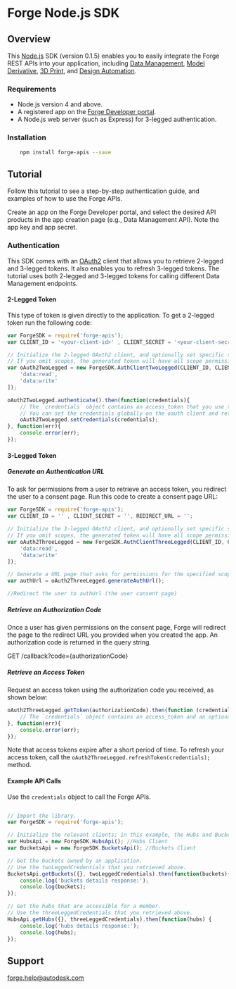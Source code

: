 # Forge Node.js SDK

## Overview
This [Node.js](https://nodejs.org/) SDK (version 0.1.5) enables you to easily integrate the Forge REST APIs
into your application, including [Data Management](https://developer.autodesk.com/en/docs/data/v2/overview/),
[Model Derivative](https://developer.autodesk.com/en/docs/model-derivative/v2/overview/),
[3D Print](https://developer.autodesk.com/en/docs/print/v1/overview/),
and [Design Automation](https://developer.autodesk.com/en/docs/design-automation/v2/overview/).

### Requirements
* Node.js version 4 and above.
* A registered app on the [Forge Developer portal](https://developer.autodesk.com/myapps).
* A Node.js web server (such as Express) for 3-legged authentication.


### Installation
```sh
    npm install forge-apis --save
```

## Tutorial
Follow this tutorial to see a step-by-step authentication guide, and examples of how to use the Forge APIs.

Create an app on the Forge Developer portal, and select the desired API products in the app creation page (e.g., Data Management API). Note the app key and app secret.

### Authentication

This SDK comes with an [OAuth2](https://developer.autodesk.com/en/docs/oauth/v2/overview/) client that allows you to retrieve 2-legged and 3-legged tokens. It also enables you to refresh 3-legged tokens. The tutorial uses both 2-legged and 3-legged tokens for calling different Data Management endpoints.

#### 2-Legged Token

This type of token is given directly to the application.
To get a 2-legged token run the following code:

``` JavaScript
var ForgeSDK = require('forge-apis');
var CLIENT_ID = '<your-client-id>' , CLIENT_SECRET = '<your-client-secret>';

// Initialize the 2-legged OAuth2 client, and optionally set specific scopes.
// If you omit scopes, the generated token will have all scope permissions.
var oAuth2TwoLegged = new ForgeSDK.AuthClientTwoLegged(CLIENT_ID, CLIENT_SECRET, [
    'data:read',
    'data:write'
]);

oAuth2TwoLegged.authenticate().then(function(credentials){
    // The `credentials` object contains an access_token that you use to call the endpoints.
    // You can set the credentials globally on the oauth client and retrieve them later on.
    oAuth2TwoLegged.setCredentials(credentials);
}, function(err){
    console.error(err);
});
```

#### 3-Legged Token
##### Generate an Authentication URL

To ask for permissions from a user to retrieve an access token, you
redirect the user to a consent page. Run this code to create a consent page URL:

``` JavaScript
var ForgeSDK = require('forge-apis');
var CLIENT_ID = '' , CLIENT_SECRET = '', REDIRECT_URL = '';

// Initialize the 3-legged OAuth2 client, and optionally set specific scopes.
// If you omit scopes, the generated token will have all scope permissions.
var oAuth2ThreeLegged = new ForgeSDK.AuthClientThreeLegged(CLIENT_ID, CLIENT_SECRET, REDIRECT_URL, [
    'data:read',
    'data:write'
]);

// Generate a URL page that asks for permissions for the specified scopes.
var authUrl = oAuth2ThreeLegged.generateAuthUrl();

//Redirect the user to authUrl (the user consent page)

```

##### Retrieve an Authorization Code

Once a user has given permissions on the consent page, Forge will redirect
the page to the redirect URL you provided when you created the app. An authorization code is returned in the query string.

GET /callback?code={authorizationCode}

##### Retrieve an Access Token

Request an access token using the authorization code you received, as shown below:

``` JavaScript
oAuth2ThreeLegged.getToken(authorizationCode).then(function (credentials) {
    // The `credentials` object contains an access_token and an optional refresh_token that you can use to call the endpoints.
}, function(err){
    console.error(err);
});
```

Note that access tokens expire after a short period of time. To refresh your access token, call the `oAuth2ThreeLegged.refreshToken(credentials);` method. 

#### Example API Calls

Use the `credentials` object to call the Forge APIs.

``` JavaScript

// Import the library.
var ForgeSDK = require('forge-apis');

// Initialize the relevant clients; in this example, the Hubs and Buckets clients (part of the Data Management API).
var HubsApi = new ForgeSDK.HubsApi(); //Hubs Client
var BucketsApi = new ForgeSDK.BucketsApi(); //Buckets Client

// Get the buckets owned by an application.
// Use the twoLeggedCredentials that you retrieved above.
BucketsApi.getBuckets({}, twoLeggedCredentials).then(function(buckets){
    console.log('buckets details response:');
    console.log(buckets);
});

// Get the hubs that are accessible for a member.
// Use the threeLeggedCredentials that you retrieved above.
HubsApi.getHubs({}, threeLeggedCredentials).then(function(hubs) {
    console.log('hubs details response:');
    console.log(hubs);
});

```

## Support

forge.help@autodesk.com
